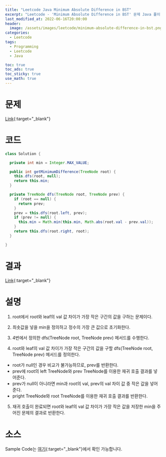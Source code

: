 ```yaml
---
title: "Leetcode Java Minimum Absolute Difference in BST"
excerpt: "Leetcode - 'Minimum Absolute Difference in BST' 문제 Java 풀이"
last_modified_at: 2022-06-16T20:00:00
header:
  image: /assets/images/leetcode/minimum-absolute-difference-in-bst.png
categories:
  - Leetcode
tags:
  - Programming
  - Leetcode
  - Java

toc: true
toc_ads: true
toc_sticky: true
use_math: true
---
```

# 문제
[Link](https://leetcode.com/problems/minimum-absolute-difference-in-bst/){:target="_blank"}

# 코드
```java
class Solution {

  private int min = Integer.MAX_VALUE;

  public int getMinimumDifference(TreeNode root) {
    this.dfs(root, null);
    return this.min;
  }

  private TreeNode dfs(TreeNode root, TreeNode prev) {
    if (root == null) {
      return prev;
    }
    prev = this.dfs(root.left, prev);
    if (prev != null) {
      this.min = Math.min(this.min, Math.abs(root.val - prev.val));
    }
    return this.dfs(root.right, root);
  }

}
```

# 결과
[Link](https://leetcode.com/submissions/detail/722799319/){:target="_blank"}

# 설명
1. root에서 root와 leaf의 val 값 차이가 가장 작은 구간의 값을 구하는 문제이다.

2. 최솟값을 넣을 min을 정의하고 정수의 가장 큰 값으로 초기화한다.

3. 4번에서 정의한 dfs(TreeNode root, TreeNode prev) 메서드를 수행한다.

4. root와 leaf의 val 값 차이가 가장 작은 구간의 값을 구할 dfs(TreeNode root, TreeNode prev) 메서드를 정의한다.
- root가 null인 경우 비교가 불가능하므로, prev를 반환한다.
- prev에 root의 left TreeNode와 prev TreeNode를 이용한 재귀 호출 결과를 넣어준다.
- prev가 null이 아니라면 min과 root의 val, prev의 val 차이 값 중 작은 값을 넣어준다.
- pright TreeNode와 root TreeNode를 이용한 재귀 호출 결과를 반환한다.

5. 재귀 호출이 완료되면 root와 leaf의 val 값 차이가 가장 작은 값을 저장한 min을 주어진 문제의 결과로 반환한다.

# 소스
Sample Code는 [여기](https://github.com/GracefulSoul/leetcode/blob/master/src/main/java/gracefulsoul/problems/MinimumAbsoluteDifferenceInBST.java){:target="_blank"}에서 확인 가능합니다.